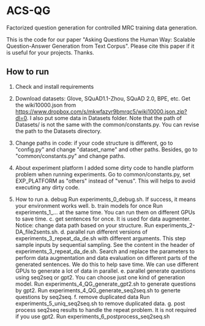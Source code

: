 # ACS-QG
Factorized question generation for controlled MRC training data generation.

This is the code for our paper "Asking Questions the Human Way: Scalable Question-Answer Generation from Text Corpus". Please cite this paper if it is useful for your projects. Thanks.

## How to run

1. Check and install requirements

2. Download datasets: Glove, SQuAD1.1-Zhou, SQuAD 2.0, BPE, etc. Get the wiki10000.json from https://www.dropbox.com/s/mkwfazyr9bmrqc5/wiki10000.json.zip?dl=0. I also put some data in Datasets folder. Note that the path of Datasets/ is not the same with the common/constants.py. You can revise the path to the Datasets directory.

3. Change paths in code: if your code structure is different, go to "config.py" and change "dataset_name" and other paths.
  Besides, go to "common/constants.py" and change paths.

4. About experiment platform
  I added some dirty code to handle platform problem when running experiments.
  Go to common/constants.py, set EXP_PLATFORM as "others" instead of "venus". This will helps to avoid executing any dirty code.

5. How to run
  a. debug
      Run experiments_0_debug.sh. If success, it means your environment works well.
  b. train models for once
      Run experiments_1_... at the same time. You can run them on different GPUs to save time.
  c. get sentences for once. It is used for data augmenter. Notice: change data path based on your structure.
      Run experiments_2-DA_file2sents.sh.
  d. parallel run different versions of experiments_3_repeat_da_de.sh with different arguments. This step sample inputs by sequential sampling.
      See the content in the header of experiments_3_repeat_da_de.sh.
      Search and replace the parameters to perform data augmentation and data evaluation on different parts of the generated sentences.
      We do this to help save time. We can use different GPUs to generate a lot of data in parallel.
  e. parallel generate questions using seq2seq or gpt2. You can choose just one kind of generation model.
      Run experiments_4_QG_generate_gpt2.sh to generate questions by gpt2.
      Run experiments_4_QG_generate_seq2seq.sh to generte questions by seq2seq.
  f. remove duplicated data
      Run experiments_5_uniq_seq2seq.sh to remove duplicated data.
  g. post process seq2seq results to handle the repeat problem. It is not required if you use gpt2.
      Run experiments_6_postprocess_seq2seq.sh

